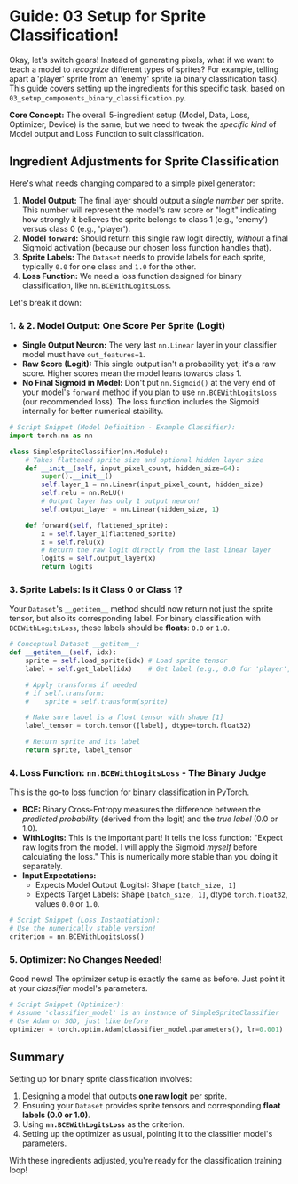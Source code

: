 # Guide: 03 Setup for Sprite Classification!

Okay, let's switch gears! Instead of generating pixels, what if we want to teach a model to _recognize_ different types of sprites? For example, telling apart a 'player' sprite from an 'enemy' sprite (a binary classification task). This guide covers setting up the ingredients for this specific task, based on `03_setup_components_binary_classification.py`.

**Core Concept:** The overall 5-ingredient setup (Model, Data, Loss, Optimizer, Device) is the same, but we need to tweak the _specific kind_ of Model output and Loss Function to suit classification.

## Ingredient Adjustments for Sprite Classification

Here's what needs changing compared to a simple pixel generator:

1.  **Model Output:** The final layer should output a _single number_ per sprite. This number will represent the model's raw score or "logit" indicating how strongly it believes the sprite belongs to class 1 (e.g., 'enemy') versus class 0 (e.g., 'player').
2.  **Model `forward`:** Should return this single raw logit directly, _without_ a final Sigmoid activation (because our chosen loss function handles that).
3.  **Sprite Labels:** The `Dataset` needs to provide labels for each sprite, typically `0.0` for one class and `1.0` for the other.
4.  **Loss Function:** We need a loss function designed for binary classification, like `nn.BCEWithLogitsLoss`.

Let's break it down:

### 1. & 2. Model Output: One Score Per Sprite (Logit)

- **Single Output Neuron:** The very last `nn.Linear` layer in your classifier model must have `out_features=1`.
- **Raw Score (Logit):** This single output isn't a probability yet; it's a raw score. Higher scores mean the model leans towards class 1.
- **No Final Sigmoid in Model:** Don't put `nn.Sigmoid()` at the very end of your model's `forward` method if you plan to use `nn.BCEWithLogitsLoss` (our recommended loss). The loss function includes the Sigmoid internally for better numerical stability.

```python
# Script Snippet (Model Definition - Example Classifier):
import torch.nn as nn

class SimpleSpriteClassifier(nn.Module):
    # Takes flattened sprite size and optional hidden layer size
    def __init__(self, input_pixel_count, hidden_size=64):
        super().__init__()
        self.layer_1 = nn.Linear(input_pixel_count, hidden_size)
        self.relu = nn.ReLU()
        # Output layer has only 1 output neuron!
        self.output_layer = nn.Linear(hidden_size, 1)

    def forward(self, flattened_sprite):
        x = self.layer_1(flattened_sprite)
        x = self.relu(x)
        # Return the raw logit directly from the last linear layer
        logits = self.output_layer(x)
        return logits
```

### 3. Sprite Labels: Is it Class 0 or Class 1?

Your `Dataset`'s `__getitem__` method should now return not just the sprite tensor, but also its corresponding label. For binary classification with `BCEWithLogitsLoss`, these labels should be **floats**: `0.0` or `1.0`.

```python
# Conceptual Dataset __getitem__:
def __getitem__(self, idx):
    sprite = self.load_sprite(idx) # Load sprite tensor
    label = self.get_label(idx)    # Get label (e.g., 0.0 for 'player', 1.0 for 'enemy')

    # Apply transforms if needed
    # if self.transform:
    #    sprite = self.transform(sprite)

    # Make sure label is a float tensor with shape [1]
    label_tensor = torch.tensor([label], dtype=torch.float32)

    # Return sprite and its label
    return sprite, label_tensor
```

### 4. Loss Function: `nn.BCEWithLogitsLoss` - The Binary Judge

This is the go-to loss function for binary classification in PyTorch.

- **BCE:** Binary Cross-Entropy measures the difference between the _predicted probability_ (derived from the logit) and the _true label_ (0.0 or 1.0).
- **WithLogits:** This is the important part! It tells the loss function: "Expect raw logits from the model. I will apply the Sigmoid _myself_ before calculating the loss." This is numerically more stable than you doing it separately.
- **Input Expectations:**
  - Expects Model Output (Logits): Shape `[batch_size, 1]`
  - Expects Target Labels: Shape `[batch_size, 1]`, dtype `torch.float32`, values `0.0` or `1.0`.

```python
# Script Snippet (Loss Instantiation):
# Use the numerically stable version!
criterion = nn.BCEWithLogitsLoss()
```

### 5. Optimizer: No Changes Needed!

Good news! The optimizer setup is exactly the same as before. Just point it at your _classifier_ model's parameters.

```python
# Script Snippet (Optimizer):
# Assume 'classifier_model' is an instance of SimpleSpriteClassifier
# Use Adam or SGD, just like before
optimizer = torch.optim.Adam(classifier_model.parameters(), lr=0.001)
```

## Summary

Setting up for binary sprite classification involves:

1. Designing a model that outputs **one raw logit** per sprite.
2. Ensuring your `Dataset` provides sprite tensors and corresponding **float labels (0.0 or 1.0)**.
3. Using **`nn.BCEWithLogitsLoss`** as the criterion.
4. Setting up the optimizer as usual, pointing it to the classifier model's parameters.

With these ingredients adjusted, you're ready for the classification training loop!
